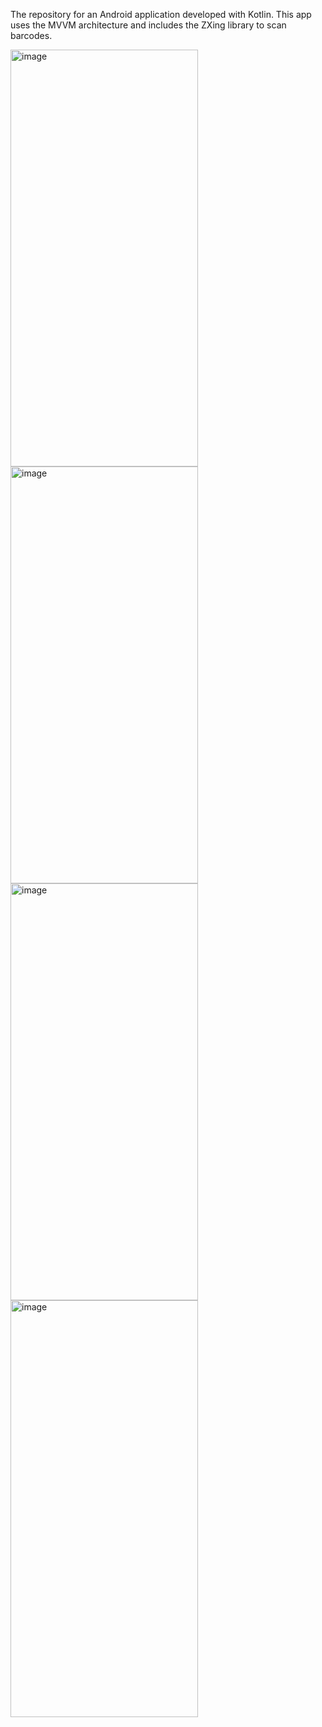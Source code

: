 The repository for an Android application developed with Kotlin.
This app uses the MVVM architecture and includes the ZXing library to scan barcodes.

<img width="300" height="667" alt="image" src="https://github.com/user-attachments/assets/1016d39b-224d-4d1e-b1c8-de77a96f027c" />
<img width="300" height="667" alt="image" src="https://github.com/user-attachments/assets/3d7bdb1b-822d-40a3-b1a2-dd578dadcf2e" />
<img width="300" height="667" alt="image" src="https://github.com/user-attachments/assets/17dc51a6-1f14-454e-ad6e-1129aff02cf9" />
<img width="300" height="667" alt="image" src="https://github.com/user-attachments/assets/e6b2a5bf-20e5-41e3-aaa9-62c6fb4c6624" />
